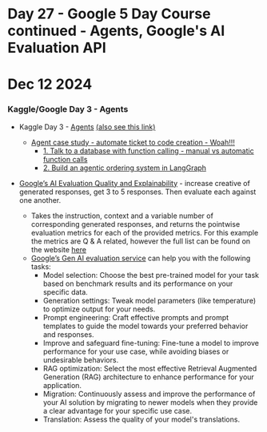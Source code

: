 # Day 27 - Google 5 Day Course continued - Agents, Google's AI Evaluation API

# Dec 12 2024

### Kaggle/Google Day 3 - Agents

* Kaggle Day 3 - [Agents](https://www.kaggle.com/whitepaper-agents) [(also see this link)](https://drive.google.com/file/d/1oEjiRCTbd54aSdB_eEe3UShxLBWK9xkt/view)
    * [Agent case study - automate ticket to code creation - Woah!!!](https://cloud.google.com/blog/products/ai-machine-learning/regnology-automates-ticket-to-code-with-genai-on-vertex-ai?e=48754805)
        * [ 1. Talk to a database with function calling - manual vs automatic function calls](https://www.kaggle.com/code/markishere/day-3-function-calling-with-the-gemini-api)
        * [ 2. Build an agentic ordering system in LangGraph](https://www.kaggle.com/code/markishere/day-3-building-an-agent-with-langgraph/)

* [Google’s AI Evaluation Quality and Explainability](https://github.com/GoogleCloudPlatform/generative-ai/blob/main/gemini/evaluation/enhancing_quality_and_explainability_with_eval.ipynb) - increase creative of generated responses, get 3 to 5 responses. Then evaluate each against one another.

    * Takes the instruction, context and a variable number of corresponding generated responses, and returns the pointwise evaluation metrics for each of the provided metrics. For this example the metrics are Q & A related, however the full list can be found on the website [here](https://cloud.google.com/vertex-ai/generative-ai/docs/models/online-pipeline-services)
    * [Google’s Gen AI evaluation service](https://cloud.google.com/vertex-ai/generative-ai/docs/models/evaluation-overview)  can help you with the following tasks:
        * Model selection: Choose the best pre-trained model for your task based on benchmark results and its performance on your specific data.
        * Generation settings: Tweak model parameters (like temperature) to optimize output for your needs.
        * Prompt engineering: Craft effective prompts and prompt templates to guide the model towards your preferred behavior and responses.
        * Improve and safeguard fine-tuning: Fine-tune a model to improve performance for your use case, while avoiding biases or undesirable behaviors.
        * RAG optimization: Select the most effective Retrieval Augmented Generation (RAG) architecture to enhance performance for your application.
        * Migration: Continuously assess and improve the performance of your AI solution by migrating to newer models when they provide a clear advantage for your specific use case.
        * Translation: Assess the quality of your model's translations.